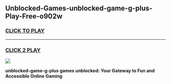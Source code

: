 
## Unblocked-Games-unblocked-game-g-plus-Play-Free-o902w
<h3>
<a href="https://premium76.site?title=unblocked-game-g-plus&ref=18A">CLICK TO PLAY</a></h3>
<hr>

<h3>
<a href="https://premium76.site?title=unblocked-game-g-plus&ref=18A">CLICK 2 PLAY</a>
  
</h3>

<a href="https://premium76.site?title=unblocked-game-g-plus&ref=18A"><img src="https://clearcache.store/games.png"></a>


**unblocked-game-g-plus games unblocked: Your Gateway to Fun and Accessible Online Gaming**
